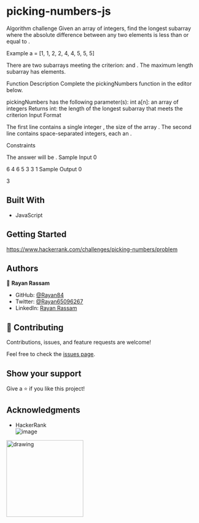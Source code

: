 # picking-numbers-js
			
Algorithm challenge	
Given an array of integers, find the longest subarray where the absolute difference between any two elements is less than or equal to .

Example a = [1, 1, 2, 2, 4, 4, 5, 5, 5]


There are two subarrays meeting the criterion:  and . The maximum length subarray has  elements.

Function Description
Complete the pickingNumbers function in the editor below.

pickingNumbers has the following parameter(s):
int a[n]: an array of integers
Returns
int: the length of the longest subarray that meets the criterion
Input Format

The first line contains a single integer , the size of the array .
The second line contains  space-separated integers, each an .

Constraints

The answer will be .
Sample Input 0

6
4 6 5 3 3 1
Sample Output 0

3
	
## Built With			
			
- JavaScript
		
			
## Getting Started			
			
https://www.hackerrank.com/challenges/picking-numbers/problem
			
	
			
## Authors			
			
👤 **Rayan Rassam**			
			
- GitHub: [@Rayan84](https://github.com/Rayan84)			
- Twitter: [@Rayan65096267](https://twitter.com/Rayan65096267)			
- LinkedIn: [Rayan Rassam](https://www.linkedin.com/in/rayan-rassam/)			
			
## 🤝 Contributing			
			
Contributions, issues, and feature requests are welcome!			
			
Feel free to check the [issues page](../../issues/).			
			
## Show your support			
			
Give a ⭐️ if you like this project!			
			
## Acknowledgments			
			
- HackerRank			
![image](https://upload.wikimedia.org/wikipedia/commons/thumb/4/40/HackerRank_Icon-1000px.png/800px-HackerRank_Icon-1000px.png)
<img src="https://upload.wikimedia.org/wikipedia/commons/thumb/4/40/HackerRank_Icon-1000px.png/800px-HackerRank_Icon-1000px.png" alt="drawing" width="200"/>
